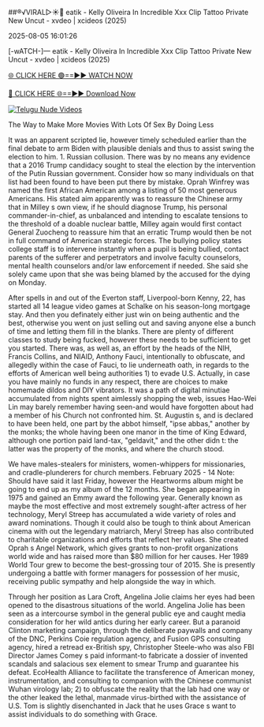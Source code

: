 ##®️√VIRAL▷☀️👄    eatik - Kelly Oliveira In Incredible Xxx Clip Tattoo Private New Uncut - xvdeo &#124; xcideos (2025)

2025-08-05 16:01:26



[-wATCH-]—    eatik - Kelly Oliveira In Incredible Xxx Clip Tattoo Private New Uncut - xvdeo &#124; xcideos (2025)

[🌐 CLICK HERE 🟢==►► WATCH NOW](https://www.youtucams.com/tracking/githubcom)

[🔴 CLICK HERE 🌐==►► Download Now](https://www.youtucams.com/tracking/githubcom)

[![Telugu Nude Videos](https://i.imgur.com/dJHk4Zq.gif)](https://www.youtucams.com/tracking/githubcom)



The Way to Make More Movies With Lots Of Sex By Doing Less

It was an apparent scripted lie, however timely scheduled earlier than the final debate to arm Biden with plausible denials and thus to assist swing the election to him. 1.  Russian collusion.  There was by no means any evidence that a 2016 Trump candidacy sought to  steal  the election by the intervention of the Putin Russian government. Consider how so many individuals on that list had been found to have been put there by mistake. Oprah Winfrey was named the first African American among a listing of 50 most generous Americans. His stated aim apparently was to reassure the Chinese army that in Milley s own view, if he should diagnose Trump, his personal commander-in-chief, as unbalanced and intending to escalate tensions to the threshold of a doable nuclear battle, Milley again would first contact General Zuocheng to reassure him that an erratic Trump would then be not in full command of American strategic forces. The bullying policy states college staff is to intervene instantly when a pupil is being bullied, contact parents of the sufferer and perpetrators and involve faculty counselors, mental health counselors and/or law enforcement if needed. She said she solely came upon that she was being blamed by the accused for the dying on Monday.

After spells in and out of the Everton staff, Liverpool-born Kenny, 22, has started all 14 league video games at Schalke on his season-long mortgage stay. And then you definately either just win on being authentic and the best, otherwise you went on just selling out and saving anyone else a bunch of time and letting them fill in the blanks. There are plenty of different classes to study being fucked, however these needs to be sufficient to get you started. There was, as well as, an effort by the heads of the NIH, Francis Collins, and NIAID, Anthony Fauci, intentionally to obfuscate, and allegedly within the case of Fauci, to lie underneath oath, in regards to the efforts of American well being authorities 1) to evade U.S. Actually, in case you have mainly no funds in any respect, there are choices to make homemade dildos and DIY vibrators. It was a path of digital minutiae accumulated from nights spent aimlessly shopping the web, issues Hao-Wei Lin may barely remember having seen-and would have forgotten about had a member of his Church not confronted him. St. Augustin s, and is declared to have been held, one part by the abbot himself, "ipse abbas," another by the monks; the whole having been one manor in the time of King Edward, although one portion paid land-tax, "geldavit," and the other didn t: the latter was the property of the monks, and where the church stood.

We have males-stealers for ministers, women-whippers for missionaries, and cradle-plunderers for church members. February 2025 - 14 Note: Should have said it last Friday, however the Heartworms album might be going to end up as my album of the 12 months. She began appearing in 1975 and gained an Emmy award the following year. Generally known as maybe the most effective and most extremely sought-after actress of her technology, Meryl Streep has accumulated a wide variety of roles and award nominations. Though it could also be tough to think about American cinema with out the legendary matriarch, Meryl Streep has also contributed to charitable organizations and efforts that reflect her values. She created Oprah s Angel Network, which gives grants to non-profit organizations world wide and has raised more than $80 million for her causes. Her 1989 World Tour grew to become the best-grossing tour of 2015. She is presently undergoing a battle with former managers for possession of her music, receiving public sympathy and help alongside the way in which.

Through her position as Lara Croft, Angelina Jolie claims her eyes had been opened to the disastrous situations of the world. Angelina Jolie has been seen as a intercourse symbol in the general public eye and caught media consideration for her wild antics during her early career. But a paranoid Clinton marketing campaign, through the deliberate paywalls and company of the DNC, Perkins Coie regulation agency, and Fusion GPS consulting agency, hired a retread ex-British spy, Christopher Steele-who was also FBI Director James Comey s paid informant-to fabricate a  dossier  of invented scandals and salacious sex element to smear Trump and guarantee his defeat. EcoHealth Alliance to facilitate the transference of American money, instrumentation, and consulting to companion with the Chinese communist Wuhan virology lab; 2) to obfuscate the reality that the lab had one way or the other leaked the lethal, manmade virus-birthed with the assistance of U.S. Tom is slightly disenchanted in Jack that he uses Grace s want to assist individuals to do something with Grace.